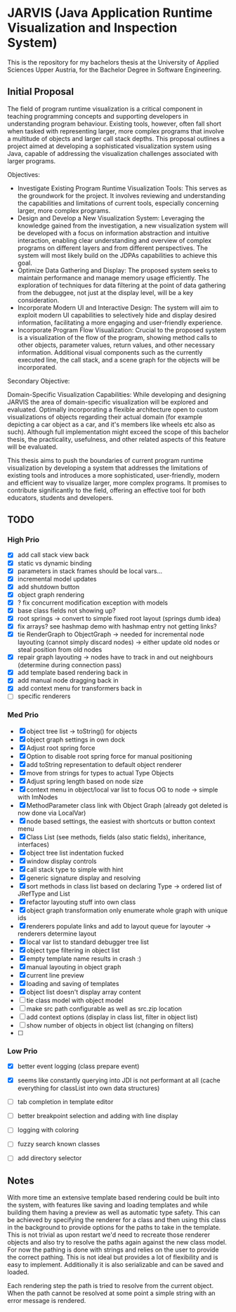 # JARVIS (Java Application Runtime Visualization and Inspection System)

This is the repository for my bachelors thesis at the University of Applied Sciences Upper Austria, for the Bachelor Degree in Software Engineering.

## Initial Proposal

The field of program runtime visualization is a critical component in teaching programming concepts and supporting developers in understanding program behaviour. Existing tools, however, often fall short when tasked with representing larger, more complex programs that involve a multitude of objects and larger call stack depths. This proposal outlines a project aimed at developing a sophisticated visualization system using Java, capable of addressing the visualization challenges associated with larger programs.

Objectives:

- Investigate Existing Program Runtime Visualization Tools: This serves as the groundwork for the project. It involves reviewing and understanding the capabilities and limitations of current tools, especially concerning larger, more complex programs.
- Design and Develop a New Visualization System: Leveraging the knowledge gained from the investigation, a new visualization system will be developed with a focus on information abstraction and intuitive interaction, enabling clear understanding and overview of complex programs on different layers and from different perspectives. The system will most likely build on the JDPAs capabilities to achieve this goal.
- Optimize Data Gathering and Display: The proposed system seeks to maintain performance and manage memory usage efficiently. The exploration of techniques for data filtering at the point of data gathering from the debuggee, not just at the display level, will be a key consideration.
- Incorporate Modern UI and Interactive Design: The system will aim to exploit modern UI capabilities to selectively hide and display desired information, facilitating a more engaging and user-friendly experience.
- Incorporate Program Flow Visualization: Crucial to the proposed system is a visualization of the flow of the program, showing method calls to other objects, parameter values, return values, and other necessary information. Additional visual components such as the currently executed line, the call stack, and a scene graph for the objects will be incorporated.

Secondary Objective:

Domain-Specific Visualization Capabilities: While developing and designing JARVIS the area of domain-specific visualization will be explored and evaluated. Optimally incorporating a flexible architecture open to custom visualizations of objects regarding their actual domain (for example depicting a car object as a car, and it's members like wheels etc also as such). Although full implementation might exceed the scope of this bachelor thesis, the practicality, usefulness, and other related aspects of this feature will be evaluated.

This thesis aims to push the boundaries of current program runtime visualization by developing a system that addresses the limitations of existing tools and introduces a more sophisticated, user-friendly, modern and efficient way to visualize larger, more complex programs. It promises to contribute significantly to the field, offering an effective tool for both educators, students and developers.


## TODO

### High Prio

- [x] add call stack view back
- [x] static vs dynamic binding 
- [x] parameters in stack frames should be local vars...
- [x] incremental model updates
- [x] add shutdown button
- [x] object graph rendering
- [x] ? fix concurrent modification exception with models
- [x] base class fields not showing up?
- [x] root springs -> convert to simple fixed root layout (springs dumb idea)
- [x] fix arrays? see hashmap demo with hashmap entry not getting links?
- [x] tie RenderGraph to ObjectGraph -> needed for incremental node layouting (cannot simply discard nodes) -> either update old nodes or steal position from old nodes
- [x] repair graph layouting -> nodes have to track in and out neighbours (determine during connection pass)
- [x] add template based rendering back in
- [x] add manual node dragging back in
- [x] add context menu for transformers back in
- [ ] specific renderers

### Med Prio

- [x] object tree list -> toString() for objects
- [x] object graph settings in own dock
- [x] Adjust root spring force
- [x] Option to disable root spring force for manual positioning
- [x] add toString representation to default object renderer
- [x] move from strings for types to actual Type Objects
- [x] Adjust spring length based on node size
- [x] context menu in object/local var list to focus OG to node -> simple with ImNodes
- [x] MethodParameter class link with Object Graph (already got deleted is now done via LocalVar)
- [x] node based settings, the easiest with shortcuts or button context menu
- [x] Class List (see methods, fields (also static fields), inheritance, interfaces)
- [x] object tree list indentation fucked
- [x] window display controls 
- [x] call stack type to simple with hint
- [x] generic signature display and resolving
- [x] sort methods in class list based on declaring Type -> ordered list of JRefType and List<Method>
- [x] refactor layouting stuff into own class
- [x] object graph transformation only enumerate whole graph with unique ids
- [x] renderers populate links and add to layout queue for layouter -> renderers determine layout
- [x] local var list to standard debugger tree list
- [x] object type filtering in object list
- [x] empty template name results in crash :)
- [x] manual layouting in object graph
- [x] current line preview
- [x] loading and saving of templates
- [x] object list doesn't display array content
- [ ] tie class model with object model
- [ ] make src path configurable as well as src.zip location
- [ ] add context options (display in class list, filter in object list)
- [ ] show number of objects in object list (changing on filters)
- [ ] 

### Low Prio

- [x] better event logging (class prepare event)
- [x] seems like constantly querying into JDI is not performant at all (cache everything for classList into own data structures)
- [ ] tab completion in template editor
- [ ] better breakpoint selection and adding with line display
- [ ] logging with coloring
- [ ] fuzzy search known classes
- [ ] add directory selector


## Notes

With more time an extensive template based rendering could be built into the system, with features like saving and loading templates and while building them having a preview as well as automatic type safety. This can be achieved by specifying the renderer for a class and then using this class in the background to provide options for the paths to take in the template. This is not trivial as upon restart we'd need to recreate those renderer objects and also try to resolve the paths again against the new class model. For now the pathing is done with strings and relies on the user to provide the correct pathing. This is not ideal but provides a lot of flexibility and is easy to implement. Additionally it is also serializable and can be saved and loaded.

Each rendering step the path is tried to resolve from the current object. When the path cannot be resolved at some point a simple string with an error message is rendered.